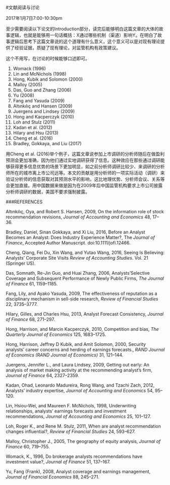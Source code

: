 #文献阅读与讨论

2017年1月7日7:00-10:30pm

至少需要阅读以下论文的Introduction部分，读完后能够明白这篇文章的大体的故事逻辑，也就是能够用一句话概括：X通过哪些机制（渠道）影响Y。在明白了故事逻辑后思考下这篇文章说的这个道理有什么意义，这个意义可以是对现有理论提供了经验证据，质疑了现有理论，对监管机构有政策建议。

这个不用写，在讨论的时候能够口述即可。

1. Womack (1996)
2. Lin and McNichols (1998)
3. Hong, Kubik and Solomon (2000)
4. Malloy (2005)
5. Das, Guo and Zhang (2006) 
6. Yu (2008)
7. Fang and Yasuda (2009)
8. Altınkılıç and Hansen (2009) 
9. Juergens and Lindsey (2009)
10. Hong and Kacperczyk (2010) 
11. Loh and Stulz (2011)
12. Kadan et al. (2012)
13. Hilary and Hsu (2013) 
14. Cheng et al. (2016)
15. Bradley, Gokkaya, and Liu (2017)

用Cheng et al. (2016)举个例子，这篇文章说参加上市调研的分析师随后在做盈利预测会更加准确，因为他们通过实地调研获得了信息。这种效应在那些通过调研能够获得更多信息优势的场景下更加明显，如之前分析师调研比较少、来调研的分析师所在的城市离上市公司远等。本文的贡献是用分析师的一项实际活动（调研）来验证分析师的信息获取对其预测水平的影响，这比地理优势、分析师会议、关系等会更加直接。用中国数据来做是因为在2009年后中国监管机构要求上市公司披露分析师调研的数据，美国不要求强制披露。





###REFERENCES


Altınkılıç, Oya, and Robert S. Hansen, 2009, On the information role of stock recommendation revisions, _Journal of   Accounting and Economics_ 48, 17–36.

Bradley, Daniel, Sinan Gokkaya, and Xi Liu, 2016, Before an Analyst Becomes an Analyst: Does Industry Experience Matter?, The _Journal of Finance_, Accepted Author Manuscript. doi:10.1111/jofi.12466.

Cheng, Qiang, Fei Du, Xin Wang, and Yutao Wang, 2016, Seeing Is Believing: Analysts’ Corporate Site Visits _Review of Accounting Studies_. Vol. 21 (Springer US).

Das, Somnath, Re-Jin Guo, and Huai Zhang, 2006, Analysts’Selective Coverage and Subsequent Performance of Newly Public Firms, _The Journal of Finance_ 61, 1159–1185.

Fang, Lily, and Ayako Yasuda, 2009, The effectiveness of reputation as a disciplinary mechanism in sell-side research, _Review of Financial Studies_ 22, 3735–3777.

Hilary, Gilles, and Charles Hsu, 2013, Analyst Forecast Consistency, _Journal of Finance_ 68, 271–297.

Hong, Harrison, and Marcin Kacperczyk, 2010, Competition and bias, _The Quarterly Journal of Economics_ 125, 1683–1725.

Hong, Harrison, Jeffrey D Kubik, and Amit Solomon, 2000, Security analysts’ career concerns and herding of earnings forecasts., _RAND Journal of Economics (RAND Journal of Economics)_ 31, 121–144.

Juergens, Jennifer L., and Laura Lindsey, 2009, Getting out early: An analysis of market making activity at the recommending analyst’s firm, _Journal of Finance_ 64, 2327–2359.

Kadan, Ohad, Leonardo Madureira, Rong Wang, and Tzachi Zach, 2012, Analysts’ industry expertise, _Journal of Accounting and Economics_ 54, 95–120.

Lin, Hsiou-Wei, and Maureen F. McNichols, 1998, Underwriting relationships, analysts’ earnings forecasts and investment recommendations, _Journal of Accounting and Economics_ 25, 101–127.

Loh, Roger K., and Rene M. Stulz, 2011, When are analyst recommendation changes influential?, _Review of Financial Studies_ 24, 593–627.

Malloy, Christopher J., 2005, The geography of equity analysis, _Journal of Finance_ 60, 719–755.

Womack, K., 1996, Do brokerage analysts recommendations have investment value?, _Journal of Finance_ 51, 137–167.

Yu, Fang (Frank), 2008, Analyst coverage and earnings management, _Journal of Financial Economics_ 88, 245–271.

